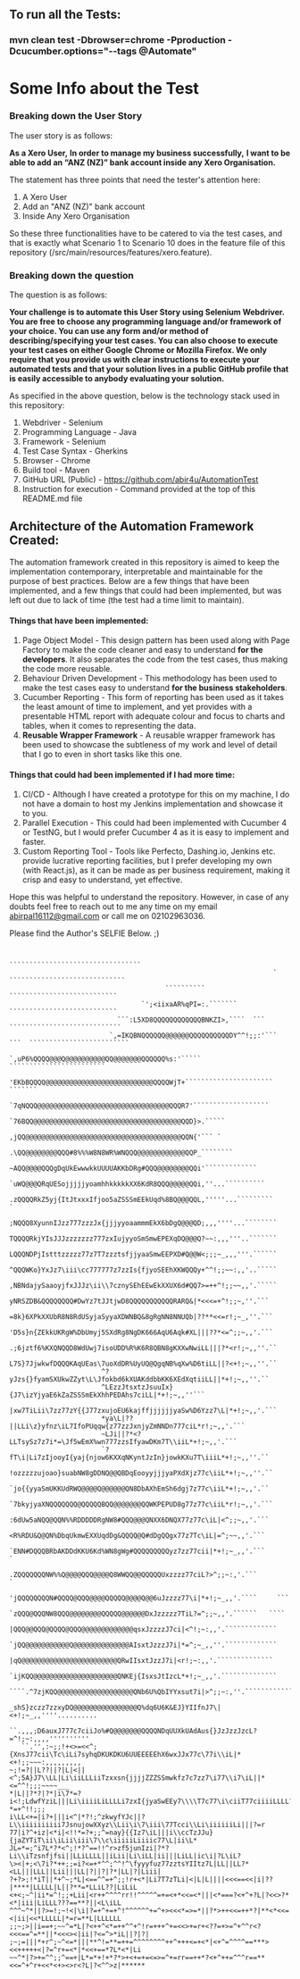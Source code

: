 ## To run all the Tests:

### mvn clean test -Dbrowser=chrome -Pproduction -Dcucumber.options="--tags @Automate"

# Some Info about the Test

### Breaking down the User Story

The user story is as follows:

**As a Xero User,**
**In order to manage my business successfully,**
**I want to be able to add an “ANZ (NZ)” bank account inside any Xero Organisation.**

The statement has three points that need the tester's attention here:
1. A Xero User
2. Add an "ANZ (NZ)" bank account
3. Inside Any Xero Organisation

So these three functionalities have to be catered to via the test cases, and that is exactly what Scenario 1 to Scenario 10 does in the feature file of this repository (/src/main/resources/features/xero.feature).

### Breaking down the question

The question is as follows:

**Your challenge is to automate this User Story using Selenium Webdriver.
You are free to choose any programming language and/or framework of your choice. You can use any form and/or method of describing/specifying your test cases. You can also choose to execute your test cases on either Google Chrome or Mozilla Firefox.
We only require that you provide us with clear instructions to execute your automated tests and that your solution lives in a public GitHub profile that is easily accessible to anybody evaluating your solution.**

As specified in the above question, below is the technology stack used in this repository:
1. Webdriver - Selenium
2. Programming Language - Java
3. Framework - Selenium
4. Test Case Syntax - Gherkins
5. Browser - Chrome
6. Build tool - Maven
7. GitHub URL (Public) - https://github.com/abir4u/AutomationTest
8. Instruction for execution - Command provided at the top of this README.md file

## Architecture of the Automation Framework Created:

The automation framework created in this repository is aimed to keep the implementation contemporary, interpretable and maintainable for the purpose of best practices.
Below are a few things that have been implemented, and a few things that could had been implemented, but was left out due to lack of time (the test had a time limit to maintain).

#### Things that have been implemented:

1. Page Object Model - This design pattern has been used along with Page Factory to make the code cleaner and easy to understand **for the developers**. It also separates the code from the test cases, thus making the code more reusable.
2. Behaviour Driven Development - This methodology has been used to make the test cases easy to understand **for the business stakeholders**.
3. Cucumber Reporting - This form of reporting has been used as it takes the least amount of time to implement, and yet provides with a presentable HTML report with adequate colour and focus to charts and tables, when it comes to representing the data.
4. **Reusable Wrapper Framework** - A reusable wrapper framework has been used to showcase the subtleness of my work and level of detail that I go to even in short tasks like this one.

#### Things that could had been implemented if I had more time:

1. CI/CD - Although I have created a prototype for this on my machine, I do not have a domain to host my Jenkins implementation and showcase it to you.
2. Parallel Execution - This could had been implemented with Cucumber 4 or TestNG, but I would prefer Cucumber 4 as it is easy to implement and faster.
3. Custom Reporting Tool - Tools like Perfecto, Dashing.io, Jenkins etc. provide lucrative reporting facilities, but I prefer developing my own (with React.js), as it can be made as per business requirement, making it crisp and easy to understand, yet effective.

Hope this was helpful to understand the repository. However, in case of any doubts feel free to reach out to me any time on my email abirpal16112@gmail.com or call me on 02102963036.

Please find the Author's SELFIE Below. ;)

```

                                                                 `````````````````````````````````
                                                                  `  `````````````````````````````
                                       ``````````                      ```````````````````````````
                                 `';<iixaAR%qPI=:.```````              ```````````````````````````
                           ```:L5XD8QQQQQQQQQQQQBNKZI>,````  ```      ````````````````````````````
                         `,=IKQBNQQQQQQ@@@@@@QQQQQQQQQQDY^^!;;:'``` ```  `````````````````````````
                       `,uP6%QQQQ@@@Q@@@@@@@@@@QQ@@@@@@@QQQQQQ%s:'`````   ````````````````````````
                       'EKbBQQQQ@@@@@@@@@@@@@@@@@@@@@@@@@@@QQQQWjT+``````````````````````  ```````
                      `7qNQQQ@@@@@@@@@@@@@@@@@@@@@@@@@@@@@@@@@QQQR7'```````````````````
                      `76BQQ@@@@@@@@@@@@@@@@@@@@@@@@@@@@@@@@@@@@@QQD}>.`````
                       ,jQQ@@@@@@@@@@@@@@@@@@@@@@@@@@@@@@@@@@@@@@@QQN{'``` `
                       .\QQ@@@@@@@@QQQ#8%%%W8N8WR%WNQQQ@@@@@@@@@@@@QQP_````````
                       ~AQQ@@@@QQQgDqUkEwwwkkUUUUAKKbDRg#QQQ@@@@@@@@QQi'`````````````
                       `uWQ@@@QRqUESojjjjjyoamhhkkkkkXX6KdR8QQQ@@@@@QQi,''...``````````
                       .zQQQQRkZ5yj{ItJtxxxIfjoo5aZSSSmEEkUqd%8BQ@@@QQL,'''''...`````````       `
                       ;NQQQ8XyunnIJzz777zzzJx{jjjyyoaammmEkX6bDgQ@@@QD;,,,''''...````````
                       TQQQQRkjYIsJJJzzzzzzz777zxIujyyoSmSmwEPEXqDQ@@@Q?~~:,,,'''..```````
                       LQQQNDPjIstttzzzzz77z7T7zzztsfjjyaaSmwEEPXD#Q@@W<;;;~_,,,'''.``````
                       ^QQQWKo}YxJz7\iii\cc777777z7zzIs{fjyoSEEhXKWQQQy+^^!;;~~:,,'..`````
                       ,NBNdajySaaoyjfxJJJz\ii\\7cznySEhEEwEkXXUX6d#QQ7>=++^!;;~~,,'.`````
                        yNRSZDB&QQQQQQQQ#DwYz7tJJtjwD8QQQQQQQQQQQRARQ&|*<<<=+^!;;~,''.```
                        =8k}6XPkXXUbR8N8RdUSyjaSyyaXDWNBQ&8gRgNN8NNUQb|??**<<=r!;~_,''.```
                        'D5s}n{ZEkkUKRgW%DbUmyj5SXdRg8NgDK666AqU6Aqk#XL|||??*<=^;;~,,'.```
                       .;6jztf6%KXQNQQD8WdUwj7isoUDD%R%K6R8QBN8gKXXwNwiLL|||?*<r!;~,,''.``
                       L7S}7JjwkwfDQQQKAqUEas\7uoXdDR%UyUQ@QgqNB%qXw%D6tiLL||?<+!;~,,''.``
                       ^?yJzs{}fyamSXUkwZZyt\L\Jfokbd6kXUAKddbbKK6XEdXqtiiLL||*+!;~,,''.``
                       ^LEzzJtsxtzJsuuIx}{J7\izYjyaE6kZaZSSSmEkXhhPEDAhs7ciLL|*+!;~,,''```
                       |xw7TiLii\7zz77zY{{J77zxujoEU6kajffjjjjjjyaSw%D6Yzz7\L|*+!;~,,'.```
                       *ya\L|??||LLi\z}yfnz\iL7IfoPUqqw{z77zzJxnjyZmNNDn777ciL*r!;~,,'.```
                       ~LJi||?*<?LLTsySz7z7i*=\Jf5wEmX%wn777zzsIfyawDKm7T\\iiL*+!;~,,'.```
                       `?fT\i|Li7zIjooyI{yaj{njow6KXXqNKyntJzIn}jowkKXu7T\iiiL*+!;~,,''.``
                        !ozzzzzujoao}suabNW8gDDNQ@@QBDqEooyyjjjyaPXdXjz77c\iiL*+!;~,,''.``
                        `jo{{yyaSmUKKUdRWQ@@@@Q@@@@@@QN8DbAXhEmSh6dgj7z77c\iiL*+!;~,,'.``
                        `7bkyjyaXNQQQQQQQ@QQQQQBQQ@@@@@@@QQWKPEPUD8g77z77c\iiL*r!;~,,'.```
                         :6dUw5aNQQ@QQN%%RDDDDDRgNW8#QQQ@@@QNXX6DNQX77z77c\iL|<^;;~,,'.```
                          <R%RDU&Q@QN%DbqUkmwEXXUqdDg&QQQQ@Q#dDgQQgx77z7Tc\iL|=^;~~,,'.```
                          `ENN#DQQQBRbAKDDdKKU6Kd%WN8gWg#QQQQQQQQQyz7zz77cii|*+!;~_,,'.```       `
                           .ZQQQQQQQNW%%Q@@@@QQQ@@@@Q8WWQQ@@QQQQQUxzzzz77ciL?>^;;~:,'.```        `
                            'jQQQQQQQQN#QQQQ@QQQ@@@@QQQQQ@@@@Q@@6uJzzzz77\i|*+!;~_,,'.````     ```
                             `zQQQ@QQQNW8QQQ@@@@@@@@QQQQQ@@@@@@DxJzzzzz7TiL?=^;;~,,'.``````   ````
                               |QQQ@@QQQ@QQQQ@QQQ@@@@@@@@@@@@@qsxJzzzzJ7ci|<^!;~:,,'.`````````````
                               `jQQ@@@@@@@@@@@Q@@@@@@@@@@@@@@AIsxtJzzzJ7i|*=^;~_,,''.`````````````
                                |qQ@@@@@@@@@@@@@@@@@@@@@@@@QRwIIsxtJzzJ7i|<r!;~:,,'.``````````````
                               `ijKQQ@@@@@@@@@@@@@@@@@@@@@QNKEj{IsxsJtIzcL*+!;~_,,'.``````````````
                          ````.^7zjKQQ@@@@@@@@@@@@@@@@@@@QNb6U%QbIYYxsut7i|>^;;~:,''.`````````````
                       _shS}zczz7zzxyDQ@@@@@@@@@@@@@@@@Q%dq6U6K&EJ}YIIfnJ7\|<+!;~_,,''''..........
                ``.,,,;D6auxJ777c7ciiJo%#Q@@@@@@@QQQQNDqUUXkUAdAus{}JzJzzJzcL?=^!;~:,,,,''''''''''
   ``.'',:~;;!+<>=<<^;{XnsJ77cii\Tc\iLi7syhqDKUKDKU6UUEEEEEhX6wxJJx77c\77i\\iL|*<+!;;~~~:,,,,,,,,,
~;!=?||L??||?|L|<||<^;5A}J7\\LL|Li\iiLLLiiTzxxsn{jjjjZZZSSmwkfz7c7zz7\i77\\i7\iL||*<=^^!;;;~~~~___
*|L||?*?|?*|i\7*=?i<!;LdwfYziL|||Li\iiiiLiLLLLi7zxI{jyaSwEEy7\\\\T7c77\i\ciiT77ciiiiLLLL?*=+^!!;;;
i\LL<+=|i?+|||i<^|*?!;^zkwyfYJc||?L\\iiiiiiiiii7JsnujowXXyz\\Lii\i\7\iii\77Tcci\\Li\iiiiiiLi|||?=r
77|i?^+iz|<*i|<!!*=?+;;^=nay}{{Iz7\iL|||i\\ccTzJJu}{jaZYTiT\ii\iLii\iii\7\\c\iiiiiLiiiic77\L|ii\L*
JL=*=;^i7L*?*<^;!*?^==!!^r>zf5junIzi|?*?Li\\iTzsnfjfsi||LLiLLLL||iLii|Li\iLL|ii|||LiLL|ic\i|?L\iL?
\><|+;<\7i?*++;;=i?<=+*^^;^^!^\fyyyfuz77zztsYIItz7L|LL||LL?*<LL|||LLL||Lii|||LL|?||?|?*|LL|?|Liii|
?+?>;!*iT||*+^~;*L|<==^^=+^;;!r+<*|Li7T7zTLi|<|L|L||||<<<==<<|i|??|****|LLLLL|L||?**=*LLiL??|LiLiL
<+<;~^|ii*=^!;;+Lii|<r++^^^^rr!!^^^^^=+=<+*<<=<*|||<*===?<+^+?L|?<<>?*<*|iii|LiLLL???==**?||<L\iLL
^^^~^*||?>=!;~!<|\i|?=+^+=+^!^^^^^^+=^+><<<*=>=*||?*>++<<=++*?|**<*<<=<|ii|<<*LLLLL|*=r=**L|LLLLLL
;;~;>||i==+;~~^=*L|?<++^<*=++^^+^!r=+++^+=<<>+=r+<??=+>=^+^^r<?<<<==^=**||*<<<><|ii|?<=^>*iL||?|?|
;~;=|||*+r^;~^<=*|||**^!=**=++=^^^^^^^^++^+++<=+<*|<+^=^^^^==***><<+++++<|?=^r+=<*|*<<+==*7L*<*|Li
~~^*|?>+=^^;;^==+|L*=*+!+*?*>+<+=+=<=>=^+=rr==++*?<+^++=^^^r==**<<=^+^r+<<*<+><>r<?L|?<^^>z|******

```